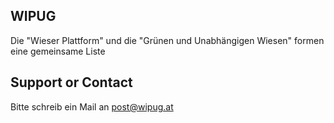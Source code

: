 ## WIPUG

Die "Wieser Plattform" und die "Grünen und Unabhängigen Wiesen" formen eine gemeinsame Liste 

## Support or Contact

Bitte schreib ein Mail an post@wipug.at
